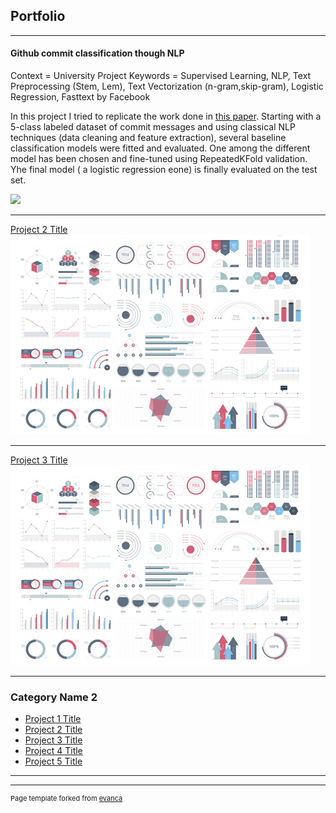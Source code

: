 ## Portfolio

---

#### Github commit classification though NLP

Context = University Project
Keywords = Supervised Learning, NLP, Text Preprocessing (Stem, Lem), Text Vectorization (n-gram,skip-gram), Logistic Regression, Fasttext by Facebook

In this project I tried to replicate the work done in [this paper](https://lorenzolazzari98.github.io/commit-classification/reference/paper.pdf). Starting with a 5-class labeled dataset of commit messages and using classical NLP techniques (data cleaning and feature extraction), several baseline classification models were fitted and evaluated. One among the different model has been chosen and fine-tuned using RepeatedKFold validation. Yhe final model ( a logistic regression eone) is finally evaluated on the test set.

<img src="https://raw.githubusercontent.com/lorenzolazzari98/commit-classification/c15d9775b7d5c70bebbe9179780adbebece193de/figures/logit_confusion_matrix.png"/>


---
[Project 2 Title](/pdf/sample_presentation.pdf)
<img src="images/dummy_thumbnail.jpg?raw=true"/>

---
[Project 3 Title](http://example.com/)
<img src="images/dummy_thumbnail.jpg?raw=true"/>

---

### Category Name 2

- [Project 1 Title](http://example.com/)
- [Project 2 Title](http://example.com/)
- [Project 3 Title](http://example.com/)
- [Project 4 Title](http://example.com/)
- [Project 5 Title](http://example.com/)

---




---
<p style="font-size:11px">Page template forked from <a href="https://github.com/evanca/quick-portfolio">evanca</a></p>
<!-- Remove above link if you don't want to attibute -->
